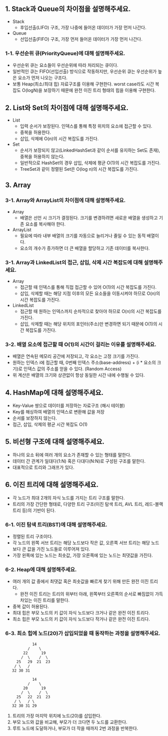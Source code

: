 ## 1. Stack과 Queue의 차이점을 설명해주세요.

- Stack
    - 후입선출(LIFO) 구조, 가장 나중에 들어온 데이터가 가장 먼저 나간다.
- Queue
    - 선입선출(FIFO) 구조, 가장 먼저 들어온 데이터가 가장 먼저 나간다.

### 1-1. 우선순위 큐(PriorityQueue)에 대해 설명해주세요.

- 우선순위 큐는 요소들이 우선순위에 따라 처리되는 큐이다.
- 일반적인 큐는 FIFO(선입선출) 방식으로 작동하지만, 우선순위 큐는 우선순위가 높은 요소가 먼저 나오는 구조다.
- 보통 Heap(최소/최대 힙) 자료구조를 이용해 구현한다.
  worst case라도 시간 복잡도 O(logN)을 보장하기 때문에 완전 이진 트리 형태의 힙을 이용해 구현한다.

## 2. List와 Set의 차이점에 대해 설명해주세요.

- List
    - 입력 순서가 보장된다. 인덱스를 통해 특정 위치의 요소에 접근할 수 있다.
    - 중복을 허용한다.
    - 삽입, 삭제에 O(n)의 시간 복잡도를 가진다.
- Set
    - 순서가 보장되지 않고(LinkedHashSet과 같이 순서를 유지하는 Set도 존재), 중복을 허용하지 않는다.
    - 일반적으로 HashSet의 경우 삽입, 삭제에 평균 O(1)의 시간 복잡도를 가진다.
    - TreeSet과 같이 정렬된 Set은 O(log n)의 시간 복잡도를 가진다.

## 3. Array

### 3-1. Array와 ArrayList의 차이점에 대해 설명해주세요.

- Array
    - 배열은 선언 시 크기가 결정된다. 크기를 변경하려면 새로운 배열을 생성하고 기존 요소를 복사해야 한다.
- ArrayList
    - 필요에 따라 내부 배열의 크기를 자동으로 늘리거나 줄일 수 있는 동적 배열이다.
    - 요소의 개수가 증가하면 더 큰 배열을 할당하고 기존 데이터를 복사한다.

### 3-1. Array과 LinkedList의 접근, 삽입, 삭제 시간 복잡도에 대해 설명해주세요.

- Array
    - 접근할 때 인덱스를 통해 직접 접근할 수 있어 O(1)의 시간 복잡도를 가진다.
    - 삽입, 삭제할 때는 해당 지점 이후의 모든 요소들을 이동시켜야 하므로 O(n)의 시간 복잡도를 가진다.
- LinkedList
    - 접근할 때 원하는 인덱스까지 순차적으로 찾아야 하므로 O(n)의 시간 복잡도를 가진다.
    - 삽입, 삭제할 때는 해당 위치의 포인터(주소)만 변경하면 되기 때문에 O(1)의 시간 복잡도를 가진다.

### 3-2. 배열 요소에 접근할 때 O(1)의 시간이 걸리는 이유를 설명해주세요.

- 배열은 연속된 메모리 공간에 저장되고, 각 요소는 고정 크기를 가진다.
- 원하는 인덱스 i에 접근할 때, 0번째 인덱스 주소(base-address) + (i * 요소의 크기)로 인덱스 값의 주소를 얻을 수 있다. (Random Access)
- 위 계산은 배열의 크기와 상관없이 항상 동일한 시간 내에 수행될 수 있다.

## 4. HashMap에 대해 설명해주세요.

- Key-Value 쌍으로 데이터를 저장하는 자료구조 (해시 테이블)
- Key를 해싱하여 배열의 인덱스로 변환해 값을 저장
- 순서를 보장하지 않는다.
- 접근, 삽입, 삭제의 평균 시간 복잡도 O(1)

## 5. 비선형 구조에 대해 설명해주세요.

- 하나의 요소 뒤에 여러 개의 요소가 존재할 수 있는 형태를 말한다.
- 데이터 간 관계가 일대다(1:N) 혹은 다대다(N:N)로 구성된 구조를 말한다.
- 대표적으로 트리와 그래프가 있다.

## 6. 이진 트리에 대해 설명해주세요.

- 각 노드가 최대 2개의 자식 노드를 가지는 트리 구조를 말한다.
- 트리의 가장 간단한 형태로, 다양한 트리 구조(이진 탐색 트리, AVL 트리, 레드-블랙 트리 등)의 기반이 된다.

### 6-1. 이진 탐색 트리(BST)에 대해 설명해주세요.

- 정렬된 트리 구조이다.
- 각 노드의 왼쪽 서브 트리는 해당 노드보다 작은 값, 오른쪽 서브 트리는 해당 노드보다 큰 값을 가진 노드들로 이루어져 있다.
- 가장 왼쪽에 있는 노드는 최솟값, 가장 오른쪽에 있는 노드는 최댓값을 가진다.

### 6-2. Heap에 대해 설명해주세요.

- 여러 개의 값 중에서 최댓값 혹은 최솟값을 빠르게 찾기 위해 만든 완전 이진 트리다.
    - 완전 이진 트리는 트리의 위부터 아래, 왼쪽부터 오른쪽의 순서로 빠짐없이 가득 차있는 이진 트리를 말한다.
- 중복 값이 허용된다.
- 최대 힙은 부모 노드의 키 값이 자식 노드보다 크거나 같은 완전 이진 트리다.
- 최소 힙은 부모 노드의 키 값이 자식 노드보다 작거나 같은 완전 이진 트리다.

### 6-3. 최소 힙에 노드(20)가 삽입되었을 때 동작하는 과정을 설명해주세요.

```
            14
          /    \
        22      19
       /  \    /  \
     25   29  21  23
    / \   /
   32 30 31
```
```
            14
          /    \
        20      19
       /  \    /  \
     25   22  21  23
    / \   / \
   32 30 31 29
```

1. 트리의 가장 마지막 위치에 노드(20)를 삽입한다.
2. 부모 노드와 값을 비교해, 부모가 더 크다면 두 노드를 교환한다.
3. 루트 노드에 도달하거나, 부모가 더 작을 때까지 2번 과정을 반복한다.
